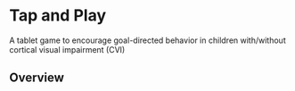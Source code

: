 # Tap and Play
 A tablet game to encourage goal-directed behavior in children with/without cortical visual impairment (CVI)

## Overview
